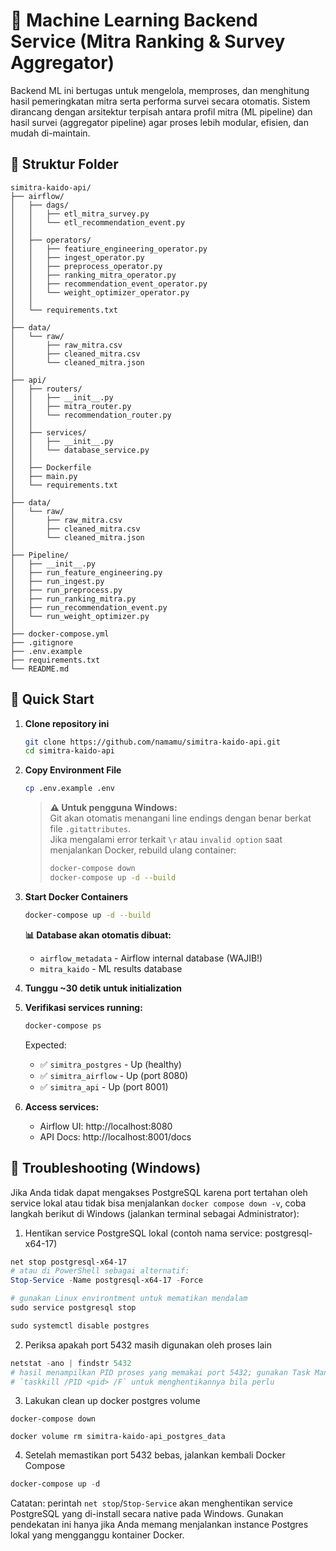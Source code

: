 # 🧠 Machine Learning Backend Service (Mitra Ranking & Survey Aggregator)

Backend ML ini bertugas untuk mengelola, memproses, dan menghitung hasil pemeringkatan mitra serta performa survei secara otomatis.
Sistem dirancang dengan arsitektur terpisah antara profil mitra (ML pipeline) dan hasil survei (aggregator pipeline) agar proses lebih modular, efisien, dan mudah di-maintain.

## 🧱 Struktur Folder

    simitra-kaido-api/
    ├── airflow/
    │   ├── dags/
    │   │   ├── etl_mitra_survey.py
    │   │   └── etl_recommendation_event.py
    │   │
    │   ├── operators/
    │   │   ├── featiure_engineering_operator.py
    │   │   ├── ingest_operator.py
    │   │   ├── preprocess_operator.py
    │   │   ├── ranking_mitra_operator.py
    │   │   ├── recommendation_event_operator.py
    │   │   └── weight_optimizer_operator.py
    │   │
    │   └── requirements.txt
    │
    ├── data/
    │   └── raw/
    │       ├── raw_mitra.csv
    │       ├── cleaned_mitra.csv
    │       └── cleaned_mitra.json
    │
    ├── api/
    │   ├── routers/
    │   │   ├── __init__.py
    │   │   ├── mitra_router.py
    │   │   └── recommendation_router.py
    │   │
    │   ├── services/
    │   │   ├── __init__.py
    │   │   └── database_service.py
    │   │
    │   ├── Dockerfile
    │   ├── main.py
    │   └── requirements.txt
    │
    ├── data/
    │   └── raw/
    │       ├── raw_mitra.csv
    │       ├── cleaned_mitra.csv
    │       └── cleaned_mitra.json
    │
    ├── Pipeline/
    │   ├── __init__.py
    │   ├── run_feature_engineering.py
    │   ├── run_ingest.py
    │   ├── run_preprocess.py
    │   ├── run_ranking_mitra.py
    │   ├── run_recommendation_event.py
    │   └── run_weight_optimizer.py
    │
    ├── docker-compose.yml
    ├── .gitignore
    ├── .env.example
    ├── requirements.txt
    └── README.md

## 🚀 Quick Start

1. **Clone repository ini**

   ```bash
   git clone https://github.com/namamu/simitra-kaido-api.git
   cd simitra-kaido-api
   ```

2. **Copy Environment File**

   ```bash
   cp .env.example .env
   ```

   > **⚠️ Untuk pengguna Windows:**  
   > Git akan otomatis menangani line endings dengan benar berkat file `.gitattributes`.  
   > Jika mengalami error terkait `\r` atau `invalid option` saat menjalankan Docker, rebuild ulang container:
   >
   > ```bash
   > docker-compose down
   > docker-compose up -d --build
   > ```

3. **Start Docker Containers**

   ```bash
   docker-compose up -d --build
   ```

   **📊 Database akan otomatis dibuat:**

   - `airflow_metadata` - Airflow internal database (WAJIB!)
   - `mitra_kaido` - ML results database

4. **Tunggu ~30 detik untuk initialization**

5. **Verifikasi services running:**

   ```bash
   docker-compose ps
   ```

   Expected:

   - ✅ `simitra_postgres` - Up (healthy)
   - ✅ `simitra_airflow` - Up (port 8080)
   - ✅ `simitra_api` - Up (port 8001)

6. **Access services:**
   - Airflow UI: http://localhost:8080
   - API Docs: http://localhost:8001/docs

## 🔧 Troubleshooting (Windows)

Jika Anda tidak dapat mengakses PostgreSQL karena port tertahan oleh service lokal atau tidak bisa menjalankan `docker compose down -v`, coba langkah berikut di Windows (jalankan terminal sebagai Administrator):

1. Hentikan service PostgreSQL lokal (contoh nama service: postgresql-x64-17)

```powershell
net stop postgresql-x64-17
# atau di PowerShell sebagai alternatif:
Stop-Service -Name postgresql-x64-17 -Force

# gunakan Linux environtment untuk mematikan mendalam
sudo service postgresql stop

sudo systemctl disable postgres
```

2. Periksa apakah port 5432 masih digunakan oleh proses lain

```powershell
netstat -ano | findstr 5432
# hasil menampilkan PID proses yang memakai port 5432; gunakan Task Manager atau
# `taskkill /PID <pid> /F` untuk menghentikannya bila perlu
```

3. Lakukan clean up docker postgres volume

```
docker-compose down

docker volume rm simitra-kaido-api_postgres_data
```

4. Setelah memastikan port 5432 bebas, jalankan kembali Docker Compose

```powershell
docker-compose up -d
```

Catatan: perintah `net stop`/`Stop-Service` akan menghentikan service PostgreSQL yang di-install secara native pada Windows. Gunakan pendekatan ini hanya jika Anda memang menjalankan instance Postgres lokal yang mengganggu kontainer Docker.
